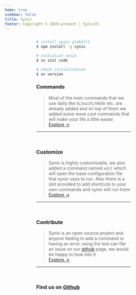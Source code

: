 ```yaml
---
home: true
sidebar: false
title: Synix
footer: Copyright © 2020-present | SynixJS
---
```


<div style="margin: 2% 20%;">

```bash

# install synix globallt
$ npm install -g synix

# initialize synix
$ sx init code

# check initialisation
$ sx version

```

### Commands
>Most of the main commands that we use daily like ls,touch,mkdir etc. are already added and on top of them we added some more cool commands that will make your life a little easier.   
[Explore →](/ccc/commands.html)
---
<br>

### Customize
>Synix is highly customizable, we also added a command named `edit` which will open the base configuration file that synix uses to run. Also there is a slot provided to add shortcuts to your own commands and synix will run them   
[Explore →](/ccc/customize.html)
---
<br>

### Contribute
>Synix is an open-source project and anyone feeling to add a command or having an error using the tool can file an issue on our [github](https://github.com/synixjs/synix) page, we would be happy to look into it     
[Explore →](/ccc/contribute.html)
---
<br>

### Find us on [Github](https://github.com/synixjs)

<br>

</div>

